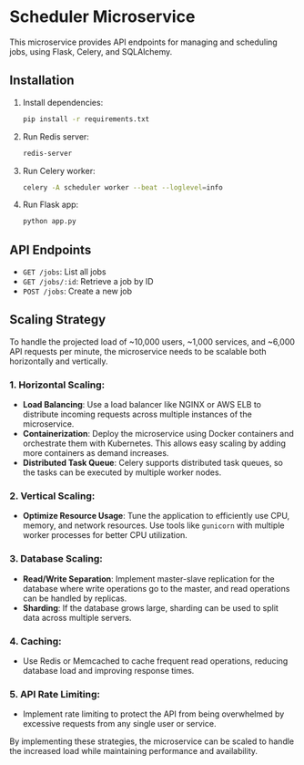 # Scheduler Microservice

This microservice provides API endpoints for managing and scheduling jobs, using Flask, Celery, and SQLAlchemy.

## Installation

1. Install dependencies:
   ```bash
   pip install -r requirements.txt
   ```

2. Run Redis server:
   ```bash
   redis-server
   ```

3. Run Celery worker:
   ```bash
   celery -A scheduler worker --beat --loglevel=info
   ```

4. Run Flask app:
   ```bash
   python app.py
   ```

## API Endpoints

- `GET /jobs`: List all jobs
- `GET /jobs/:id`: Retrieve a job by ID
- `POST /jobs`: Create a new job

## Scaling Strategy

To handle the projected load of ~10,000 users, ~1,000 services, and ~6,000 API requests per minute, the microservice needs to be scalable both horizontally and vertically.

### 1. **Horizontal Scaling**:
   - **Load Balancing**: Use a load balancer like NGINX or AWS ELB to distribute incoming requests across multiple instances of the microservice.
   - **Containerization**: Deploy the microservice using Docker containers and orchestrate them with Kubernetes. This allows easy scaling by adding more containers as demand increases.
   - **Distributed Task Queue**: Celery supports distributed task queues, so the tasks can be executed by multiple worker nodes.

### 2. **Vertical Scaling**:
   - **Optimize Resource Usage**: Tune the application to efficiently use CPU, memory, and network resources. Use tools like `gunicorn` with multiple worker processes for better CPU utilization.

### 3. **Database Scaling**:
   - **Read/Write Separation**: Implement master-slave replication for the database where write operations go to the master, and read operations can be handled by replicas.
   - **Sharding**: If the database grows large, sharding can be used to split data across multiple servers.

### 4. **Caching**:
   - Use Redis or Memcached to cache frequent read operations, reducing database load and improving response times.

### 5. **API Rate Limiting**:
   - Implement rate limiting to protect the API from being overwhelmed by excessive requests from any single user or service.

By implementing these strategies, the microservice can be scaled to handle the increased load while maintaining performance and availability.
